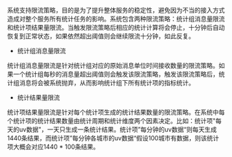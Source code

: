 系统支持限流策略，目的是为了提升整体服务的稳定性，避免因为不当的接入方式造成对整个服务所有统计任务的影响。系统包含两种限流策略：统计组消息量限流和统计项结果量限流。当触发限流策略后相应的统计计算将会停止，十分钟后自动恢复到正常状态，如果依然超出阈值则会继续限流十分钟，如此反复。

- 统计组消息量限流

统计组消息量限流是针对统计组对应的原始消息单位时间接收数量的限流策略。如果一个统计组每秒的消息量超出阈值则会触发该限流策略，触发该限流策略后，统计组消息将会被系统抛弃，从而影响统计组下所有统计项的指标统计。

- 统计结果量限流

统计项结果量限流是针对每个统计项生成的统计结果数量的限流策略。在系统中每个统计项的统计结果数量由统计周期和统计维度两个因素决定。比如：统计项"每天的uv数据"，一天只生成一条统计结果。统计项”每分钟的uv数据“则每天生成1440条结果，而统计项”每分钟各城市的uv数据“假设100城市有数据，则该统计项大概会对应1440 * 100条结果。